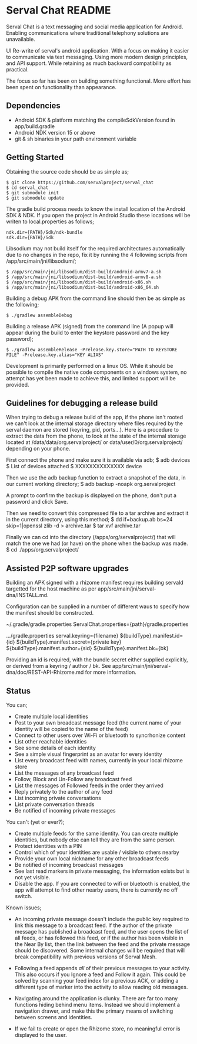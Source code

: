 Serval Chat README
==================

Serval Chat is a text messaging and social media application for Android. Enabling communications where 
traditional telephony solutions are unavailable.

UI Re-write of serval's android application. With a focus on making it easier to communicate via text messaging.
Using more modern design principles, and API support. While retaining as much backward compatibility as practical.

The focus so far has been on building something functional.
More effort has been spent on functionality than appearance. 


Dependencies
------------

- Android SDK & platform matching the compileSdkVersion found in app/build.gradle
- Android NDK version 15 or above
- git & sh binaries in your path environment variable


Getting Started
---------------

Obtaining the source code should be as simple as;

    $ git clone https://github.com/servalproject/serval_chat
    $ cd serval_chat
    $ git submodule init
    $ git submodule update

The gradle build process needs to know the install location of the Android SDK & NDK.
If you open the project in Android Studio these locations will be writen to local.properties as follows;

    ndk.dir={PATH}/Sdk/ndk-bundle
    sdk.dir={PATH}/Sdk

Libsodium may not build itself for the required architectures automatically due to no changes in the repo, fix it by running the 4 following scripts from /app/src/main/jni/libsodium/;

    $ /app/src/main/jni/libsodium/dist-build/android-armv7-a.sh
    $ /app/src/main/jni/libsodium/dist-build/android-armv8-a.sh
    $ /app/src/main/jni/libsodium/dist-build/android-x86.sh
    $ /app/src/main/jni/libsodium/dist-build/android-x86_64.sh

Building a debug APK from the command line should then be as simple as the following;

    $ ./gradlew assembleDebug

Building a release APK (signed) from the command line (A popup will appear during the build to enter the keystore password and the key password);

    $ ./gradlew assembleRelease -Prelease.key.store="PATH TO KEYSTORE FILE" -Prelease.key.alias="KEY ALIAS"


Development is primarily performed on a linux OS. While it should be possible to compile the native code components on a windows system, 
no attempt has yet been made to achieve this, and limited support will be provided.

Guidelines for debugging a release build
----------------------------------------

When trying to debug a release build of the app, if the phone isn't rooted we can't look at the internal storage directory where files required by the serval daemon are stored (keyring, pid, ports...).
Here is a procedure to extract the data from the phone, to look at the state of the internal storage located at /data/data/org.servalproject/ or data/user/0/org.servalproject/ depending on your phone.

First connect the phone and make sure it is available via adb;
    $ adb devices
    $ List of devices attached
    $ XXXXXXXXXXXXXX	device

Then we use the adb backup function to extract a snapshot of the data, in our current working directory;
    $ adb backup -noapk org.servalproject

A prompt to confirm the backup is displayed on the phone, don't put a password and click Save.

Then we need to convert this compressed file to a tar archive and extract it in the current directory, using this method;
    $ dd if=backup.ab bs=24 skip=1|openssl zlib -d > archive.tar
    $ tar xvf archive.tar

Finally we can cd into the directory (/apps/org/servalproject/) that will match the one we had (or have) on the phone when the backup was made.
    $ cd ./apps/org.servalproject/


Assisted P2P software upgrades
------------------------------

Building an APK signed with a rhizome manifest requires building servald targetted for the host machine as per app/src/main/jni/serval-dna/INSTALL.md.

Configuration can be supplied in a number of different waus to specify how the manifest should be constructed.

~/.gradle/gradle.properties
    ServalChat.properties={path}/gradle.properties

.../gradle.properties
    serval.keyring={filename}
    ${buildType}.manifest.id={id}
    ${buildType}.manifest.secret={private key}
    ${buildType}.manifest.author={sid}
    ${buildType}.manifest.bk={bk}

Providing an id is required, with the bundle secret either supplied explicitly, or derived from a keyring / author / bk.
See app/src/main/jni/serval-dna/doc/REST-API-Rhizome.md for more information.


Status
------


You can;
- Create multiple local identities
- Post to your own broadcast message feed (the current name of your identity will be copied to the name of the feed)
- Connect to other users over Wi-Fi or bluetooth to syncrhonize content
- List other reachable identities
- See some details of each identity
- See a simple visual fingerprint as an avatar for every identity
- List every broadcast feed with names, currently in your local rhizome store
- List the messages of any broadcast feed
- Follow, Block and Un-Follow any broadcast feed
- List the messages of Followed feeds in the order they arrived
- Reply privately to the author of any feed
- List incoming private conversations
- List private conversation threads
- Be notified of incoming private messages


You can't (yet or ever?);
- Create multiple feeds for the same identity. You can create multiple identities, but nobody else can tell they are from the same person.
- Protect identities with a PIN
- Control which of your identities are usable / visible to others nearby
- Provide your own local nickname for any other broadcast feeds
- Be notified of incoming broadcast messages
- See last read markers in private messaging, the information exists but is not yet visible.
- Disable the app. If you are connected to wifi or bluetooth is enabled, the app will attempt to find other nearby users, 
  there is currently no off switch.


Known issues;
- An incoming private message doesn't include the public key required to link this message to a broadcast feed.
  If the author of the private message has published a broadcast feed, and the user opens the list of all feeds, or has followed this feed,
  or if the author has been visible in the Near By list,
  then the link between the feed and the private message should be discovered.
  Some internal changes will be required that will break compatibility with previous versions of Serval Mesh.

- Following a feed appends *all* of their previous messages to your activity. This also occurs if you Ignore a feed and Follow it again.
  This could be solved by scanning your feed index for a previous ACK, or adding a different type of marker into the activity to allow reading old messages.

- Navigating around the application is clunky. There are far too many functions hiding behind menu items. 
  Instead we should implement a navigation drawer, and make this the primary means of switching between screens and identities.

- If we fail to create or open the Rhizome store, no meaningful error is displayed to the user.
